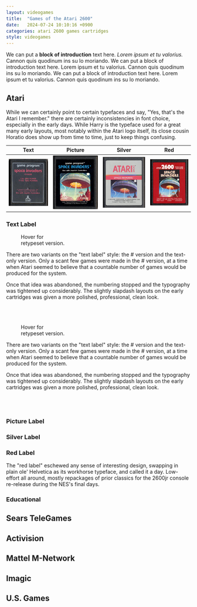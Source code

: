 ```yaml
---
layout: videogames
title:  "Games of the Atari 2600"
date:   2024-07-24 10:10:16 +0900
categories: atari 2600 games cartridges
style: videogames
---
```

We can put a **block of introduction** text here. _Lorem ipsum et tu valorius._ Cannon quis quodinum ins su lo moriando. We can put a block of introduction text here. Lorem ipsum et tu valorius. Cannon quis quodinum ins su lo moriando. 
We can put a block of introduction text here. Lorem ipsum et tu valorius. Cannon quis quodinum ins su lo moriando. 

<h2 id="orange">Atari</h2>
While we can certainly point to certain typefaces and say, "Yes, that's the Atari I remember." there are certainly inconsistencies in font choice, especially in the early days. While Harry is the typeface used for a great many early layouts, most notably within the Atari logo itself, its close cousin Horatio does show up from time to time, just to keep things confusing.

| Text | Picture | Silver | Red |
|:------------:|:------------:|:------------:|:------------:|
| ![col 3 is](/assets/images/atari_2600_games/Invaders_Text.jpg)     | ![Space Invaders, Atari 2600, picture label variant](/assets/images/atari_2600_games/Invaders_Picture.jpg) | ![Space Invaders, Atari 2600, silver label variant](/assets/images/atari_2600_games/Invaders_Silver.jpg) | ![Space Invaders, Atari 2600, red label variant](/assets/images/atari_2600_games/Invaders_Red.jpg) |

### Text Label

<!-- <figure><div class="surround"></div> -->
<figure>
    <div class="surround"></div>
    <figcaption>Hover for<br>retypeset version.</figcaption>
</figure>
There are two variants on the "text label" style: the # version and the text-only version. Only a scant few games were made in the # version, at a time when Atari seemed to believe that a countable number of games would be produced for the system.

Once that idea was abandoned, the numbering stopped and the typography was tightened up considerably. The slightly slapdash layouts on the early cartridges was given a more polished, professional, clean look.
<br><br><br><br>

<figure>
    <div class="surround2"></div>
    <figcaption>Hover for<br>retypeset version.</figcaption>
</figure>
There are two variants on the "text label" style: the # version and the text-only version. Only a scant few games were made in the # version, at a time when Atari seemed to believe that a countable number of games would be produced for the system.

Once that idea was abandoned, the numbering stopped and the typography was tightened up considerably. The slightly slapdash layouts on the early cartridges was given a more polished, professional, clean look.
<br><br><br><br>

### Picture Label

### Silver Label

### Red Label
The "red label"  eschewed any sense of interesting design, swapping in plain ole' Helvetica as its workhorse typeface, and called it a day. Low-effort all around, mostly repackages of prior classics for the 2600jr console re-release during the NES's final days.

### Educational

<h2 id="red">Sears TeleGames</h2>

<h2 id="purple">Activision</h2>

<h2 id="blue">Mattel M-Network</h2>

<h2 id="green">Imagic</h2>

<h2 id="orange">U.S. Games</h2>